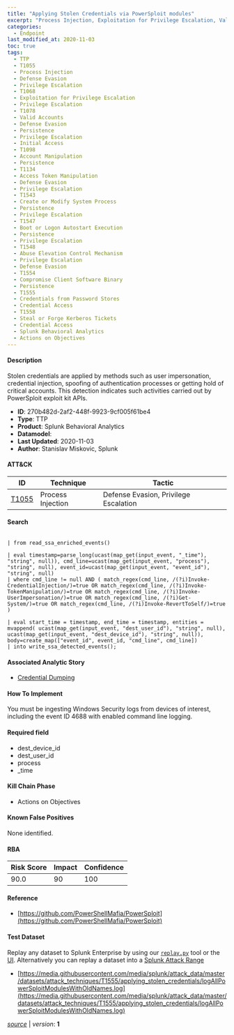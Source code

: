 ```yaml
---
title: "Applying Stolen Credentials via PowerSploit modules"
excerpt: "Process Injection, Exploitation for Privilege Escalation, Valid Accounts, Account Manipulation, Access Token Manipulation, Create or Modify System Process, Boot or Logon Autostart Execution, Abuse Elevation Control Mechanism, Compromise Client Software Binary, Credentials from Password Stores, Steal or Forge Kerberos Tickets"
categories:
  - Endpoint
last_modified_at: 2020-11-03
toc: true
tags:
  - TTP
  - T1055
  - Process Injection
  - Defense Evasion
  - Privilege Escalation
  - T1068
  - Exploitation for Privilege Escalation
  - Privilege Escalation
  - T1078
  - Valid Accounts
  - Defense Evasion
  - Persistence
  - Privilege Escalation
  - Initial Access
  - T1098
  - Account Manipulation
  - Persistence
  - T1134
  - Access Token Manipulation
  - Defense Evasion
  - Privilege Escalation
  - T1543
  - Create or Modify System Process
  - Persistence
  - Privilege Escalation
  - T1547
  - Boot or Logon Autostart Execution
  - Persistence
  - Privilege Escalation
  - T1548
  - Abuse Elevation Control Mechanism
  - Privilege Escalation
  - Defense Evasion
  - T1554
  - Compromise Client Software Binary
  - Persistence
  - T1555
  - Credentials from Password Stores
  - Credential Access
  - T1558
  - Steal or Forge Kerberos Tickets
  - Credential Access
  - Splunk Behavioral Analytics
  - Actions on Objectives
---
```




#### Description

Stolen credentials are applied by methods such as user impersonation, credential injection, spoofing of authentication processes or getting hold of critical accounts. This detection indicates such activities carried out by PowerSploit exploit kit APIs.

- **ID**: 270b482d-2af2-448f-9923-9cf005f61be4
- **Type**: TTP
- **Product**: Splunk Behavioral Analytics
- **Datamodel**: 
- **Last Updated**: 2020-11-03
- **Author**: Stanislav Miskovic, Splunk


#### ATT&CK

| ID          | Technique   | Tactic       |
| ----------- | ----------- |--------------|
| [T1055](https://attack.mitre.org/techniques/T1055/) | Process Injection | Defense Evasion, Privilege Escalation || [T1068](https://attack.mitre.org/techniques/T1068/) | Exploitation for Privilege Escalation | Privilege Escalation || [T1078](https://attack.mitre.org/techniques/T1078/) | Valid Accounts | Defense Evasion, Persistence, Privilege Escalation, Initial Access || [T1098](https://attack.mitre.org/techniques/T1098/) | Account Manipulation | Persistence || [T1134](https://attack.mitre.org/techniques/T1134/) | Access Token Manipulation | Defense Evasion, Privilege Escalation || [T1543](https://attack.mitre.org/techniques/T1543/) | Create or Modify System Process | Persistence, Privilege Escalation || [T1547](https://attack.mitre.org/techniques/T1547/) | Boot or Logon Autostart Execution | Persistence, Privilege Escalation || [T1548](https://attack.mitre.org/techniques/T1548/) | Abuse Elevation Control Mechanism | Privilege Escalation, Defense Evasion || [T1554](https://attack.mitre.org/techniques/T1554/) | Compromise Client Software Binary | Persistence || [T1555](https://attack.mitre.org/techniques/T1555/) | Credentials from Password Stores | Credential Access || [T1558](https://attack.mitre.org/techniques/T1558/) | Steal or Forge Kerberos Tickets | Credential Access |


#### Search

```

| from read_ssa_enriched_events()

| eval timestamp=parse_long(ucast(map_get(input_event, "_time"), "string", null)), cmd_line=ucast(map_get(input_event, "process"), "string", null), event_id=ucast(map_get(input_event, "event_id"), "string", null) 
| where cmd_line != null AND ( match_regex(cmd_line, /(?i)Invoke-CredentialInjection/)=true OR match_regex(cmd_line, /(?i)Invoke-TokenManipulation/)=true OR match_regex(cmd_line, /(?i)Invoke-UserImpersonation/)=true OR match_regex(cmd_line, /(?i)Get-System/)=true OR match_regex(cmd_line, /(?i)Invoke-RevertToSelf/)=true )

| eval start_time = timestamp, end_time = timestamp, entities = mvappend( ucast(map_get(input_event, "dest_user_id"), "string", null), ucast(map_get(input_event, "dest_device_id"), "string", null)), body=create_map(["event_id", event_id, "cmd_line", cmd_line]) 
| into write_ssa_detected_events();
```

#### Associated Analytic Story
* [Credential Dumping](/stories/credential_dumping)


#### How To Implement
You must be ingesting Windows Security logs from devices of interest, including the event ID 4688 with enabled command line logging.

#### Required field
* dest_device_id
* dest_user_id
* process
* _time


#### Kill Chain Phase
* Actions on Objectives


#### Known False Positives
None identified.



#### RBA

| Risk Score  | Impact      | Confidence   |
| ----------- | ----------- |--------------|
| 90.0 | 90 | 100 |



#### Reference

* [https://github.com/PowerShellMafia/PowerSploit](https://github.com/PowerShellMafia/PowerSploit)



#### Test Dataset
Replay any dataset to Splunk Enterprise by using our [`replay.py`](https://github.com/splunk/attack_data#using-replaypy) tool or the [UI](https://github.com/splunk/attack_data#using-ui).
Alternatively you can replay a dataset into a [Splunk Attack Range](https://github.com/splunk/attack_range#replay-dumps-into-attack-range-splunk-server)

* [https://media.githubusercontent.com/media/splunk/attack_data/master/datasets/attack_techniques/T1555/applying_stolen_credentials/logAllPowerSploitModulesWithOldNames.log](https://media.githubusercontent.com/media/splunk/attack_data/master/datasets/attack_techniques/T1555/applying_stolen_credentials/logAllPowerSploitModulesWithOldNames.log)


[_source_](https://github.com/splunk/security_content/tree/develop/detections/endpoint/applying_stolen_credentials_via_powersploit_modules.yml) | _version_: **1**